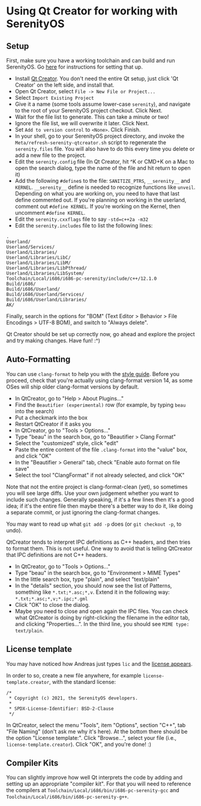 # Using Qt Creator for working with SerenityOS

## Setup

First, make sure you have a working toolchain and can build and run SerenityOS. Go [here](../man9/BuildInstructions.md) for instructions for setting that up.

* Install [Qt Creator](https://www.qt.io/offline-installers). You don't need the entire Qt setup, just click 'Qt Creator' on the left side, and install that.
* Open Qt Creator, select `File -> New File or Project...`
* Select `Import Existing Project`
* Give it a name (some tools assume lower-case `serenity`), and navigate to the root of your SerenityOS project checkout. Click Next.
* Wait for the file list to generate. This can take a minute or two!
* Ignore the file list, we will overwrite it later. Click Next.
* Set `Add to version control` to `<None>`. Click Finish.
* In your shell, go to your SerenityOS project directory, and invoke the `Meta/refresh-serenity-qtcreator.sh` script to regenerate the `serenity.files` file. You will also have to do this every time you delete or add a new file to the project.
* Edit the `serenity.config` file (In Qt Creator, hit ^K or CMD+K on a Mac to open the search dialog, type the name of the file and hit return to open it)
* Add the following `#define`s to the file: `SANITIZE_PTRS`, `__serenity__` and `KERNEL`. `__serenity__` define is needed to recognize functions like `unveil`. Depending on what you are working on, you need to have that last define commented out. If you're planning on working in the userland, comment out `#define KERNEL`. If you're working on the Kernel, then uncomment `#define KERNEL`.
* Edit the `serenity.cxxflags` file to say `-std=c++2a -m32`
* Edit the `serenity.includes` file to list the following lines:

```
.
Userland/
Userland/Services/
Userland/Libraries/
Userland/Libraries/LibC/
Userland/Libraries/LibM/
Userland/Libraries/LibPthread/
Userland/Libraries/LibSystem/
Toolchain/Local/i686/i686-pc-serenity/include/c++/12.1.0
Build/i686/
Build/i686/Userland/
Build/i686/Userland/Services/
Build/i686/Userland/Libraries/
AK/
```

Finally, search in the options for "BOM" (Text Editor > Behavior > File Encodings > UTF-8 BOM), and switch to "Always delete".

Qt Creator should be set up correctly now, go ahead and explore the project and try making changes. Have fun! :^)

## Auto-Formatting

You can use `clang-format` to help you with the [style guide](../man9/CodingStyle.md). Before you proceed, check that you're actually using clang-format version 14, as some OSes will ship older clang-format versions by default.

- In QtCreator, go to "Help > About Plugins…"
- Find the `Beautifier (experimental)` row (for example, by typing `beau` into the search)
- Put a checkmark into the box
- Restart QtCreator if it asks you
- In QtCreator, go to "Tools > Options…"
- Type "beau" in the search box, go to "Beautifier > Clang Format"
- Select the "customized" style, click "edit"
- Paste the entire content of the file `.clang-format` into the "value" box, and click "OK"
- In the "Beautifier > General" tab, check "Enable auto format on file save"
- Select the tool "ClangFormat" if not already selected, and click "OK"

Note that not the entire project is clang-format-clean (yet), so sometimes you will see large diffs.
Use your own judgement whether you want to include such changes. Generally speaking, if it's a few lines then it's a good idea; if it's the entire file then maybe there's a better way to do it, like doing a separate commit, or just ignoring the clang-format changes.

You may want to read up what `git add -p` does (or `git checkout -p`, to undo).

QtCreator tends to interpret IPC definitions as C++ headers, and then tries to format them. This is not useful. One way to avoid that is telling QtCreator that IPC definitions are not C++ headers.
- In QtCreator, go to "Tools > Options…"
- Type "beau" in the search box, go to "Environment > MIME Types"
- In the little search box, type "plain", and select "text/plain"
- In the "details" section, you should now see the list of Patterns, something like `*.txt;*.asc;*,v`. Extend it in the following way: `*.txt;*.asc;*,v;*.ipc;*.gml`
- Click "OK" to close the dialog.
- Maybe you need to close and open again the IPC files. You can check what QtCreator is doing by right-clicking the filename in the editor tab, and clicking "Properties...". In the third line, you should see `MIME type: text/plain`.

## License template

You may have noticed how Andreas just types `lic` and the [license appears](https://youtu.be/i0J6J1Twwyo?t=346).

In order to so, create a new file anywhere, for example `license-template.creator`, with the standard license:

```
/*
 * Copyright (c) 2021, the SerenityOS developers.
 *
 * SPDX-License-Identifier: BSD-2-Clause
 */
```

In QtCreator, select the menu "Tools", item "Options", section "C++", tab
"File Naming" (don't ask me why it's here). At the bottom there should be the
option "License template:". Click "Browse…", select your file (i.e.,
`license-template.creator`). Click "OK", and you're done! :)

## Compiler Kits

You can slightly improve how well Qt interprets the code by adding and setting up an appropriate "compiler kit".
For that you will need to reference the compilers at `Toolchain/Local/i686/bin/i686-pc-serenity-gcc` and `Toolchain/Local/i686/bin/i686-pc-serenity-g++`.
